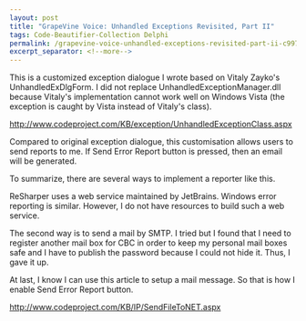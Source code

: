 ```yaml
---
layout: post
title: "GrapeVine Voice: Unhandled Exceptions Revisited, Part II"
tags: Code-Beautifier-Collection Delphi
permalink: /grapevine-voice-unhandled-exceptions-revisited-part-ii-c9972b3f8478
excerpt_separator: <!--more-->
---
```

This is a customized exception dialogue I wrote based on Vitaly Zayko's UnhandledExDlgForm. I did not replace UnhandledExceptionManager.dll because Vitaly's implementation cannot work well on Windows Vista (the exception is caught by Vista instead of Vitaly's class).

http://www.codeproject.com/KB/exception/UnhandledExceptionClass.aspx

Compared to original exception dialogue, this customisation allows users to send reports to me. If Send Error Report button is pressed, then an email will be generated.
<!--more-->

To summarize, there are several ways to implement a reporter like this.

ReSharper uses a web service maintained by JetBrains. Windows error reporting is similar. However, I do not have resources to build such a web service.

The second way is to send a mail by SMTP. I tried but I found that I need to register another mail box for CBC in order to keep my personal mail boxes safe and I have to publish the password because I could not hide it. Thus, I gave it up.

At last, I know I can use this article to setup a mail message. So that is how I enable Send Error Report button.

http://www.codeproject.com/KB/IP/SendFileToNET.aspx
